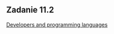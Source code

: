 ## Zadanie 11.2

[Developers and programming languages](https://www.kaggle.com/datasets/jaimevalero/developers-and-programming-languages?select=user-languages.csv)
